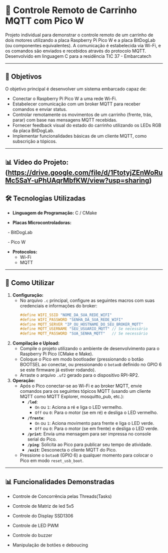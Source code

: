 #  🚗 **Controle Remoto de Carrinho MQTT com Pico W**



Projeto individual para demonstrar o controle remoto de um carrinho de dois motores utilizando a placa Raspberry Pi Pico W e a placa BitDogLab (ou componentes equivalentes). A comunicação é estabelecida via Wi-Fi, e os comandos são enviados e recebidos através do protocolo MQTT. Desenvolvido em linguagem C para a residência TIC 37 - Embarcatech


---



## 🔎 **Objetivos**

O objetivo principal é desenvolver um sistema embarcado capaz de:
* Conectar o Raspberry Pi Pico W a uma rede Wi-Fi.
* Estabelecer comunicação com um broker MQTT para receber comandos e enviar status.
* Controlar remotamente os movimentos de um carrinho (frente, trás, parar) com base nas mensagens MQTT recebidas.
* Fornecer feedback visual do estado do carrinho utilizando os LEDs RGB da placa BitDogLab.
* Implementar funcionalidades básicas de um cliente MQTT, como subscrição a tópicos.

---


## 📊 **Video do Projeto:** (https://drive.google.com/file/d/1FtotyjZEnWoRuMc5SaY-uPhUAqrMbfKW/view?usp=sharing)



## 🛠️ **Tecnologias Utilizadas**


- **Linguagem de Programação:** C / CMake

- **Placas Microcontroladoras:**

  - BitDogLab

  - Pico W
  
- **Protocolos:**
  - Wi-Fi
  - MQTT

---



## 📖 **Como Utilizar**

1.  **Configuração:**
    * No arquivo `.c` principal, configure as seguintes macros com suas credenciais e informações do broker:
        ```c
        #define WIFI_SSID "NOME_DA_SUA_REDE_WIFI"
        #define WIFI_PASSWORD "SENHA_DA_SUA_REDE_WIFI"
        #define MQTT_SERVER "IP_OU_HOSTNAME_DO_SEU_BROKER_MQTT"
        #define MQTT_USERNAME "SEU_USUARIO_MQTT" // Se necessário
        #define MQTT_PASSWORD "SUA_SENHA_MQTT"   // Se necessário
        ```
2.  **Compilação e Upload:**
    * Compile o projeto utilizando o ambiente de desenvolvimento para o Raspberry Pi Pico (CMake e Make).
    * Coloque o Pico em modo bootloader (pressionando o botão BOOTSEL ao conectar, ou pressionando o `botaoB` definido no GPIO 6 se este firmware já estiver rodando).
    * Arraste o arquivo `.uf2` gerado para o dispositivo RPI-RP2.
3.  **Operação:**
    * Após o Pico conectar-se ao Wi-Fi e ao broker MQTT, envie comandos para os seguintes tópicos MQTT (usando um cliente MQTT como MQTT Explorer, mosquitto_pub, etc.):
        * **`/led`**:
            * `On` ou `1`: Aciona a ré e liga o LED vermelho.
            * `Off` ou `0`: Para o motor (se em ré) e desliga o LED vermelho.
        * **`/frente`**:
            * `On` ou `1`: Aciona movimento para frente e liga o LED verde.
            * `Off` ou `0`: Para o motor (se em frente) e desliga o LED verde.
        * **`/print`**: Envia uma mensagem para ser impressa no console serial do Pico.
        * **`/ping`**: Solicita ao Pico para publicar seu tempo de atividade.
        * **`/exit`**: Desconecta o cliente MQTT do Pico.
    * Pressione o `botaoB` (GPIO 6) a qualquer momento para colocar o Pico em modo `reset_usb_boot`.

---



## 📊 **Funcionalidades Demonstradas**



- Controle de Concorrência pelas Threads(Tasks)

- Controle de Matriz de led 5x5

- Controle do Display SSD1306

- Controle de LED PWM

- Controle do buzzer

- Manipulação de botões e deboucing
